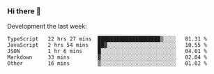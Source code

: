 ### Hi there 👋

Development the last week:
<!--START_SECTION:waka-->

```text
TypeScript   22 hrs 27 mins  ████████████████████▒░░░░   81.31 %
JavaScript   2 hrs 54 mins   ██▓░░░░░░░░░░░░░░░░░░░░░░   10.55 %
JSON         1 hr 6 mins     █░░░░░░░░░░░░░░░░░░░░░░░░   04.01 %
Markdown     33 mins         ▓░░░░░░░░░░░░░░░░░░░░░░░░   02.04 %
Other        16 mins         ▒░░░░░░░░░░░░░░░░░░░░░░░░   01.02 %
```

<!--END_SECTION:waka-->

<!--
**JASONPANGGO/jasonpanggo** is a ✨ _special_ ✨ repository because its `README.md` (this file) appears on your GitHub profile.

Here are some ideas to get you started:

- 🔭 I’m currently working on ...
- 🌱 I’m currently learning ...
- 👯 I’m looking to collaborate on ...
- 🤔 I’m looking for help with ...
- 💬 Ask me about ...
- 📫 How to reach me: ...
- 😄 Pronouns: ...
- ⚡ Fun fact: ...
-->

